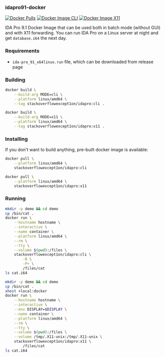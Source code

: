 ### idapro91-docker

[![Docker Pulls](https://img.shields.io/docker/pulls/stackoverflowexcept1on/idapro)](https://hub.docker.com/r/stackoverflowexcept1on/idapro)
[![Docker Image CLI](https://img.shields.io/badge/docker_image_(cli)-941MB-blue)](https://hub.docker.com/r/stackoverflowexcept1on/idapro)
[![Docker Image X11](https://img.shields.io/badge/docker_image_(x11)-1.17GB-blue)](https://hub.docker.com/r/stackoverflowexcept1on/idapro)

IDA Pro 9.1 Docker Image that can be used both in batch mode (without GUI) and with X11 forwarding. You can run IDA Pro on a Linux server at night and get `database.i64` the next day.

### Requirements

- `ida-pro_91_x64linux.run` file, which can be downloaded from release page

### Building

```bash
docker build \
    --build-arg MODE=cli \
    --platform linux/amd64 \
    --tag stackoverflowexcept1on/idapro:cli .
```

```bash
docker build \
    --build-arg MODE=x11 \
    --platform linux/amd64 \
    --tag stackoverflowexcept1on/idapro:x11 .
```

### Installing

If you don't want to build anything, pre-built docker image is available:

```bash
docker pull \
    --platform linux/amd64 \
    stackoverflowexcept1on/idapro:cli
```

```bash
docker pull \
    --platform linux/amd64 \
    stackoverflowexcept1on/idapro:x11
```

### Running

```bash
mkdir -p demo && cd demo
cp /bin/cat .
docker run \
    --hostname hostname \
    --interactive \
    --name container \
    --platform linux/amd64 \
    --rm \
    --tty \
    --volume $(pwd):/files \
    stackoverflowexcept1on/idapro:cli \
        -B \
        -P+ \
        /files/cat
ls cat.i64
```

```bash
mkdir -p demo && cd demo
cp /bin/cat .
xhost +local:docker
docker run \
    --hostname hostname \
    --interactive \
    --env DISPLAY=$DISPLAY \
    --name container \
    --platform linux/amd64 \
    --rm \
    --tty \
    --volume $(pwd):/files \
    --volume /tmp/.X11-unix:/tmp/.X11-unix \
    stackoverflowexcept1on/idapro:x11 \
        /files/cat
ls cat.i64
```
